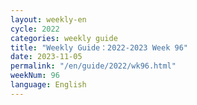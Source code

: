 ```yaml
---
layout: weekly-en
cycle: 2022
categories: weekly guide
title: "Weekly Guide：2022-2023 Week 96"
date: 2023-11-05
permalink: "/en/guide/2022/wk96.html"
weekNum: 96
language: English
---
```

